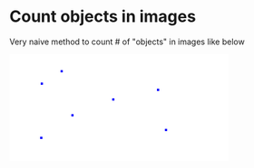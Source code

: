 # Count objects in images

Very naive method to count # of "objects" in images like below

![alt text](./sample.bmp)
